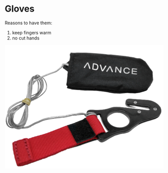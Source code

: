 # Gloves

Reasons to have them:

1. keep fingers warm
2. no cut hands

![alt text](../images/advance_hook_knife.png)
